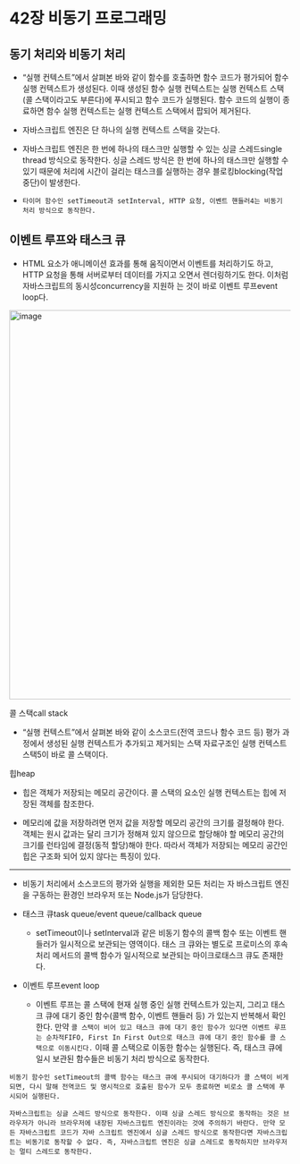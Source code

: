 # 42장 비동기 프로그래밍

## 동기 처리와 비동기 처리

- “실행 컨텍스트”에서 살펴본 바와 같이 함수를 호출하면 함수 코드가 평가되어 함수 실행 컨텍스트가 생성된다. 이때 생성된 함수 실행 컨텍스트는 실행 컨텍스트 스택(콜 스택이라고도 부른다)에 푸시되고 함수 코드가 실행된다. 함수 코드의 실행이 종료하면 함수 실행 컨텍스트는 실행 컨텍스트 스택에서 팝되어 제거된다.

- 자바스크립트 엔진은 단 하나의 실행 컨텍스트 스택을 갖는다.

- 자바스크립트 엔진은 한 번에 하나의 태스크만 실행할 수 있는 싱글 스레드single thread 방식으로 동작한다. 싱글 스레드 방식은 한 번에 하나의 태스크만 실행할 수 있기 때문에 처리에 시간이 걸리는 태스크를 실행하는 경우 블로킹blocking(작업 중단)이 발생한다.

- `타이머 함수인 setTimeout과 setInterval, HTTP 요청, 이벤트 핸들러4는 비동기 처리 방식으로 동작한다.`


## 이벤트 루프와 태스크 큐

- HTML 요소가 애니메이션 효과를 통해 움직이면서 이벤트를 처리하기도 하고, HTTP 요청을 통해 서버로부터 데이터를 가지고 오면서 렌더링하기도 한다. 이처럼 자바스크립트의 동시성concurrency을 지원하 는 것이 바로 이벤트 루프event loop다.

<img width="696" alt="image" src="https://github.com/Yoonkyoungme/js-deep-dive-study/assets/76903801/c0ab53ab-dd86-4f25-9dce-2141359b9b58">

콜 스택call stack
  - “실행 컨텍스트”에서 살펴본 바와 같이 소스코드(전역 코드나 함수 코드 등) 평가 과정에서 생성된 실행 컨텍스트가 추가되고 제거되는 스택 자료구조인 실행 컨텍스트 스택5이 바로 콜 스택이다.

힙heap
  - 힙은 객체가 저장되는 메모리 공간이다. 콜 스택의 요소인 실행 컨텍스트는 힙에 저장된 객체를 참조한다.

  - 메모리에 값을 저장하려면 먼저 값을 저장할 메모리 공간의 크기를 결정해야 한다. 객체는 원시 값과는 달리 크기가 정해져 있지 않으므로 할당해야 할 메모리 공간의 크기를 런타임에 결정(동적 할당)해야 한다. 따라서 객체가 저장되는 메모리 공간인 힙은 구조화 되어 있지 않다는 특징이 있다.

---

- 비동기 처리에서 소스코드의 평가와 실행을 제외한 모든 처리는 자 바스크립트 엔진을 구동하는 환경인 브라우저 또는 Node.js가 담당한다.


- 태스크 큐task queue/event queue/callback queue
  - setTimeout이나 setInterval과 같은 비동기 함수의 콜백 함수 또는 이벤트 핸들러가 일시적으로 보관되는 영역이다. 태스 크 큐와는 별도로 프로미스의 후속 처리 메서드의 콜백 함수가 일시적으로 보관되는 마이크로태스크 큐도 존재한다.
 
- 이벤트 루프event loop
  - 이벤트 루프는 콜 스택에 현재 실행 중인 실행 컨텍스트가 있는지, 그리고 태스크 큐에 대기 중인 함수(콜백 함수, 이벤트 핸들러 등) 가 있는지 반복해서 확인한다. 만약 `콜 스택이 비어 있고 태스크 큐에 대기 중인 함수가 있다면 이벤트 루프는 순차적FIFO, First In First Out으로 태스크 큐에 대기 중인 함수를 콜 스택으로 이동시킨다.` 이때 콜 스택으로 이동한 함수는 실행된다. 즉, 태스크 큐에 일시 보관된 함수들은 비동기 처리 방식으로 동작한다.



`비동기 함수인 setTimeout의 콜백 함수는 태스크 큐에 푸시되어 대기하다가 콜 스택이 비게 되면, 다시 말해 전역코드 및 명시적으로 호출된 함수가 모두 종료하면 비로소 콜 스택에 푸시되어 실행된다.`

`자바스크립트는 싱글 스레드 방식으로 동작한다. 이때 싱글 스레드 방식으로 동작하는 것은 브라우저가 아니라 브라우저에 내장된 자바스크립트 엔진이라는 것에 주의하기 바란다. 만약 모든 자바스크립트 코드가 자바 스크립트 엔진에서 싱글 스레드 방식으로 동작한다면 자바스크립트는 비동기로 동작할 수 없다. 즉, 자바스크립트 엔진은 싱글 스레드로 동작하지만 브라우저는 멀티 스레드로 동작한다.`
    
